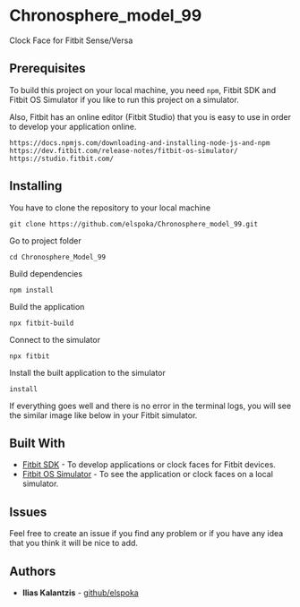 # Chronosphere_model_99
Clock Face for Fitbit Sense/Versa

## Prerequisites

To build this project on your local machine, you need `npm`, Fitbit SDK and Fitbit OS Simulator if you like to run this project on a simulator.

Also, Fitbit has an online editor (Fitbit Studio) that you is easy to use in order to develop your application online.

```text
https://docs.npmjs.com/downloading-and-installing-node-js-and-npm
https://dev.fitbit.com/release-notes/fitbit-os-simulator/
https://studio.fitbit.com/
```
## Installing

You have to clone the repository to your local machine

```shell
git clone https://github.com/elspoka/Chronosphere_model_99.git
```

Go to project folder

```shell
cd Chronosphere_Model_99
```

Build dependencies

```shell
npm install
```

Build the application

```shell
npx fitbit-build
```

Connect to the simulator

```shell
npx fitbit
```

Install the built application to the simulator

```shell
install
```

If everything goes well and there is no error in the terminal logs, you will see the similar image like below in your Fitbit simulator.

## Built With

* [Fitbit SDK](https://dev.fitbit.com/getting-started/) - To develop applications or clock faces for Fitbit devices.
* [Fitbit OS Simulator](https://dev.fitbit.com/release-notes/fitbit-os-simulator/) - To see the application or clock faces on a local simulator.

## Issues

Feel free to create an issue if you find any problem or if you have any idea that you think it will be nice to add.

## Authors

* **Ilias Kalantzis** - [github/elspoka](https://github.com/elspoka)
